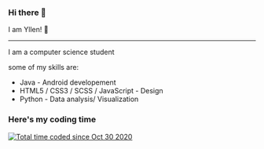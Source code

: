 ### Hi there 👋

I am Yllen! 👋</h1>
<hr>
<p> I am a computer science student</p>
<p> some of my skills are: </p>
<ul>
  <li>Java - Android developement</li>
  <li>HTML5 / CSS3 / SCSS / JavaScript - Design</li>
  <li>Python - Data analysis/ Visualization</li>
  </ul>
    

  <h3> Here's my coding time </h3>
<a href="https://wakatime.com/@18e61308-5645-4f34-a530-97a4992fad25"><img src="https://wakatime.com/badge/user/18e61308-5645-4f34-a530-97a4992fad25.svg" alt="Total time coded since Oct 30 2020" /></a>
